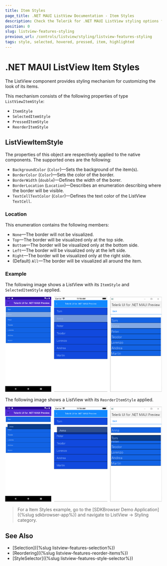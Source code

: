 ```yaml
---
title: Item Styles
page_title: .NET MAUI ListView Documentation - Item Styles
description: Check the Telerik for .NET MAUI ListView styling options for the ListViewItemStyle object.
position: 0
slug: listview-features-styling
previous_url: /controls/listview/styling/listview-features-styling
tags: style, selected, hovered, pressed, item, highlighted
---
```


# .NET MAUI ListView Item Styles

The ListView component provides styling mechanism for customizing the look of its items.

This mechanism consists of the following properties of type `ListViewItemStyle`:

* `ItemStyle`
* `SelectedItemStyle`
* `PressedItemStyle`
* `ReorderItemStyle`

## ListViewItemStyle

The properties of this object are respectively applied to the native components. The supported ones are the following:

* `BackgroundColor` (`Color`)&mdash;Sets the background of the item(s).
* `BorderColor` (`Color`)&mdash;Sets the color of the border.
* `BorderWidth` (`double`)&mdash;Defines the width of the borer.
* `BorderLocation` (`Location`)&mdash;Describes an enumeration describing where the border will be visible.
* `TextCellTextColor` (`Color`)&mdash;Defines the text color of the ListView `TextCell`.

### Location

This enumeration contains the following members:

- `None`&mdash;The border will not be visualized.
- `Top`&mdash;The border will be visualized only at the top side.
- `Bottom`&mdash;The border will be visualized only at the bottom side.
- `Left`&mdash;The border will be visualized only at the left side.
- `Right`&mdash;The border will be visualized only at the right side.
- (Default) `All`&mdash;The border will be visualized all around the item.

### Example

<snippet id='listview-styling-listview-xaml'/>

The following image shows a ListView with its `ItemStyle` and `SelectedItemStyle` applied.

![ListView Item and Selected Item Styling](../images/listview_features_itemstyle.png)

The following image shows a ListView with its `ReorderItemStyle` applied.

![ListView reorder items styling](../images/listview_features_reorderItemstyle.png)

> For a Item Styles example, go to the [SDKBrowser Demo Application]({%slug sdkbrowser-app%}) and navigate to ListView -> Styling category.

## See Also

- [Selection]({%slug listview-features-selection%})
- [Reordering]({%slug listview-features-reorder-items%})
- [StyleSelector]({%slug listview-features-style-selector%})
